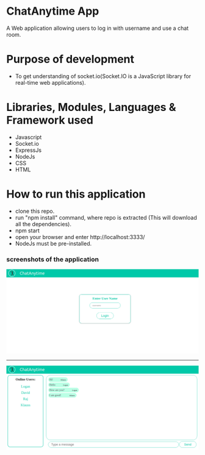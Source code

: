 # ChatAnytime App
A Web application allowing users to log in with username and use a chat room.

# Purpose of development
* To get understanding of socket.io(Socket.IO is a JavaScript library for real-time web applications).

# Libraries, Modules, Languages & Framework used
  * Javascript 
  * Socket.io
  * ExpressJs
  * NodeJs
  * CSS
  * HTML 

# How to run this application
 * clone this repo.
 * run "npm install" command, where repo is extracted (This will download all the dependencies).
 * npm start
 * open your browser and enter http://localhost:3333/
 * NodeJs must be pre-installed.

### screenshots of the application

 ![screenshot from 2018-07-09 19-24-45](https://github.com/ashutoshraj01/chatAnytime/blob/master/Screenshot%20from%202020-08-13%2021-16-13.png) 

---

 ![screenshot from 2018-07-09 19-24-45](https://github.com/ashutoshraj01/chatAnytime/blob/master/Screenshot%20from%202020-08-13%2021-19-52.png)                 
